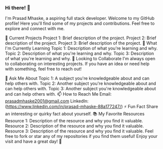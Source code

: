 ### Hi there! 👋
I'm Prasad Mhaske, a aspiring full stack developer. Welcome to my GitHub profile! Here you'll find some of my projects and contributions. Feel free to explore and connect with me.

🔭 Current Projects
Project 1: Brief description of the project.
Project 2: Brief description of the project.
Project 3: Brief description of the project.
🌱 What I'm Currently Learning
Topic 1: Description of what you're learning and why.
Topic 2: Description of what you're learning and why.
Topic 3: Description of what you're learning and why.
👯 Looking to Collaborate
I'm always open to collaborating on interesting projects. If you have an idea or need help with something, feel free to reach out!

💬 Ask Me About
Topic 1: A subject you're knowledgeable about and can help others with.
Topic 2: Another subject you're knowledgeable about and can help others with.
Topic 3: Another subject you're knowledgeable about and can help others with.
📫 How to Reach Me
Email: prasadmhaske2001@gmail.com
LinkedIn: (https://www.linkedin.com/in/prasad-mhaske-88a177247/)
⚡ Fun Fact
Share an interesting or quirky fact about yourself.
📚 My Favorite Resources
Resource 1: Description of the resource and why you find it valuable.
Resource 2: Description of the resource and why you find it valuable.
Resource 3: Description of the resource and why you find it valuable.
Feel free to fork or star any of my repositories if you find them useful! Enjoy your visit and have a great day! 🚀
<!--
**ProActive44/ProActive44** is a ✨ _special_ ✨ repository because its `README.md` (this file) appears on your GitHub profile.

Here are some ideas to get you started:

- 🔭 I’m currently working on ...
- 🌱 I’m currently learning ...
- 👯 I’m looking to collaborate on ...
- 🤔 I’m looking for help with ...
- 💬 Ask me about ...
- 📫 How to reach me: ...
- 😄 Pronouns: ...
- ⚡ Fun fact: ...
-->
